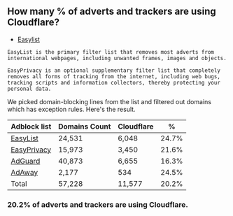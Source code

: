 ## How many % of adverts and trackers are using Cloudflare?


- [Easylist](https://web.archive.org/web/20210516110248/https://easylist.to/)
```
EasyList is the primary filter list that removes most adverts from international webpages, including unwanted frames, images and objects.

EasyPrivacy is an optional supplementary filter list that completely removes all forms of tracking from the internet, including web bugs, tracking scripts and information collectors, thereby protecting your personal data.
```


We picked domain-blocking lines from the list and filtered out domains which has exception rules.
Here's the result.


| Adblock list | Domains Count | Cloudflare | % |
| --- | --- | --- | --- |
| [EasyList](https://easylist.to/easylist/easylist.txt) | 24,531 | 6,048 | 24.7% |
| [EasyPrivacy](https://easylist.to/easylist/easyprivacy.txt) | 15,973 | 3,450 | 21.6% |
| [AdGuard](https://adguardteam.github.io/AdGuardSDNSFilter/Filters/filter.txt) | 40,873 | 6,655 | 16.3% |
| [AdAway](https://raw.githubusercontent.com/AdAway/adaway.github.io/master/hosts.txt) | 2,177 | 534 | 24.5% |
| Total | 57,228 | 11,577 | 20.2% |


### 20.2% of adverts and trackers are using Cloudflare.